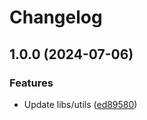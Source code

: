# Changelog

## 1.0.0 (2024-07-06)


### Features

* Update libs/utils ([ed89580](https://github.com/jack-lewin/release-please-test/commit/ed89580a43c6f8d037dcad02107d8cc2addd3cbf))
